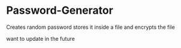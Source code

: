 # Password-Generator
Creates random password stores it inside a file and encrypts the file

want to update in the future